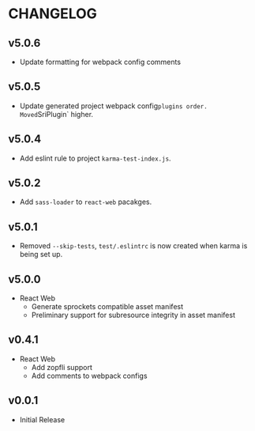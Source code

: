 # CHANGELOG

## v5.0.6

- Update formatting for webpack config comments

## v5.0.5

- Update generated project webpack config` plugins order. Moved `SriPlugin` higher.

## v5.0.4

- Add eslint rule to project `karma-test-index.js`.

## v5.0.2

- Add `sass-loader` to `react-web` pacakges.

## v5.0.1

- Removed `--skip-tests`, `test/.eslintrc` is now created when karma is being
set up.

## v5.0.0

- React Web
  - Generate sprockets compatible asset manifest
  - Preliminary support for subresource integrity in asset manifest

## v0.4.1

- React Web
  - Add zopfli support
  - Add comments to webpack configs

## v0.0.1

- Initial Release
